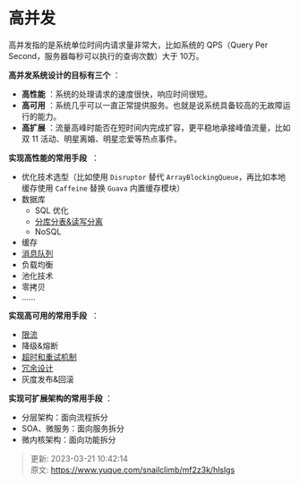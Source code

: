 # 高并发

高并发指的是系统单位时间内请求量非常大，比如系统的 QPS（Query Per Second，服务器每秒可以执行的查询次数）大于 10万。



**高并发系统设计的目标有三个** ：



+ **高性能** ：系统的处理请求的速度很快，响应时间很短。
+ **高可用** ：系统几乎可以一直正常提供服务。也就是说系统具备较高的无故障运行的能力。
+ **高扩展** ：流量高峰时能否在短时间内完成扩容，更平稳地承接峰值流量，比如双 11 活动、明星离婚、明星恋爱等热点事件。



**实现高性能的常用手段**  ：



+ 优化技术选型（比如使用 `Disruptor` 替代 `ArrayBlockingQueue`，再比如本地缓存使用 `Caffeine` 替换 `Guava` 内置缓存模块）
+ 数据库 
    - SQL 优化
    - [分库分表&读写分离](https://javaguide.cn/high-performance/read-and-write-separation-and-library-subtable.html)
    - NoSQL
+ 缓存
+ [消息队列](https://javaguide.cn/high-performance/message-queue/message-queue.html)
+ 负载均衡
+ 池化技术
+ 零拷贝
+ ......



**实现高可用的常用手段**  ：



+ [限流](https://javaguide.cn/high-availability/limit-request.html)
+ 降级&熔断
+ [超时和重试机制](https://javaguide.cn/high-availability/timeout-and-retry.html)
+ [冗余设计](https://javaguide.cn/high-availability/redundancy.html)
+ 灰度发布&回滚



**实现可扩展架构的常用手段** ：



+ 分层架构：面向流程拆分
+ SOA、微服务：面向服务拆分
+ 微内核架构：面向功能拆分



> 更新: 2023-03-21 10:42:14  
> 原文: <https://www.yuque.com/snailclimb/mf2z3k/hlslgs>
